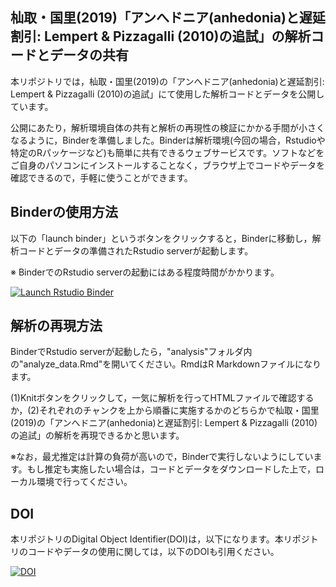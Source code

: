 ## 杣取・国里(2019)「アンへドニア(anhedonia)と遅延割引: Lempert & Pizzagalli (2010)の追試」の解析コードとデータの共有

本リポジトリでは，杣取・国里(2019)の「アンへドニア(anhedonia)と遅延割引: Lempert & Pizzagalli (2010)の追試」にて使用した解析コードとデータを公開しています。

公開にあたり，解析環境自体の共有と解析の再現性の検証にかかる手間が小さくなるように，Binderを準備しました。Binderは解析環境(今回の場合，Rstudioや特定のRパッケージなど)も簡単に共有できるウェブサービスです。ソフトなどをご自身のパソコンにインストールすることなく，ブラウザ上でコードやデータを確認できるので，手軽に使うことができます。

## Binderの使用方法

以下の「launch binder」というボタンをクリックすると，Binderに移動し，解析コードとデータの準備されたRstudio serverが起動します。

※ BinderでのRstudio serverの起動にはある程度時間がかかります。

<!-- badges: start -->
  [![Launch Rstudio Binder](http://mybinder.org/badge_logo.svg)](https://mybinder.org/v2/gh/ykunisato/somatori_kunisato_2019_replication_study/master?urlpath=rstudio)
<!-- badges: end -->

## 解析の再現方法

BinderでRstudio serverが起動したら，"analysis"フォルダ内の"analyze_data.Rmd"を開いてください。RmdはR Markdownファイルになります。

(1)Knitボタンをクリックして，一気に解析を行ってHTMLファイルで確認するか，(2)それぞれのチャンクを上から順番に実施するかのどちらかで杣取・国里(2019)の「アンへドニア(anhedonia)と遅延割引: Lempert & Pizzagalli (2010)の追試」の解析を再現できるかと思います。

※なお，最尤推定は計算の負荷が高いので，Binderで実行しないようにしています。もし推定も実施したい場合は，コードとデータをダウンロードした上で，ローカル環境で行ってください。

## DOI

本リポジトリのDigital Object Identifier(DOI)は，以下になります。本リポジトリのコードやデータの使用に関しては，以下のDOIも引用ください。

[![DOI](https://zenodo.org/badge/DOI/10.5281/zenodo.3402512.svg)](https://doi.org/10.5281/zenodo.3402512)

